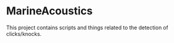 MarineAcoustics
===============

This project contains scripts and things related to the detection of clicks/knocks.
